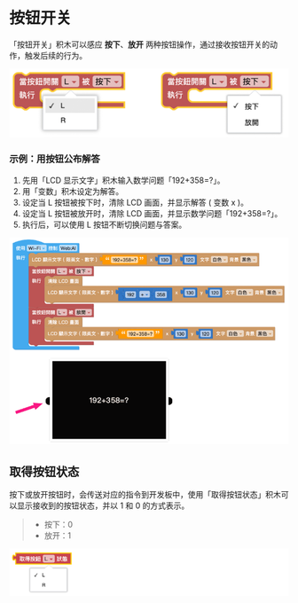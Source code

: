 

# 按钮开关

「按钮开关」积木可以感应 **按下**、**放开** 两种按钮操作，通过接收按钮开关的动作，触发后续的行为。

![](../../assets/images/upload_4fa2ff8031a7174c2b0c0526c33576f5.png)

### 示例：用按钮公布解答

1. 先用「LCD 显示文字」积木输入数学问题「192+358=?」。
2. 用「变数」积木设定为解答。
3. 设定当 L 按钮被按下时，清除 LCD 画面，并显示解答 ( 变数 x )。
4. 设定当 L 按钮被放开时，清除 LCD 画面，并显示数学问题「192+358=?」。
5. 执行后，可以使用 L 按钮不断切换问题与答案。

![](../../assets/images/upload_8c3be197b908850ecc8f30da9a66833e.gif)

## 取得按钮状态

按下或放开按钮时，会传送对应的指令到开发板中，使用「取得按钮状态」积木可以显示接收到的按钮状态，并以 1 和 0 的方式表示。

>- 按下：0
>- 放开：1

![](../../assets/images/upload_ccdcc76aa827e0be9153cff2793e38b4.png)
